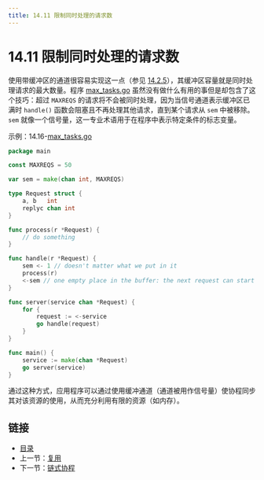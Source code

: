 ```yaml
---
title: 14.11 限制同时处理的请求数
---
```


# 14.11 限制同时处理的请求数

使用带缓冲区的通道很容易实现这一点（参见 [14.2.5](14.2.md#1425-%E5%90%8C%E6%AD%A5%E9%80%9A%E9%81%93-%E4%BD%BF%E7%94%A8%E5%B8%A6%E7%BC%93%E5%86%B2%E7%9A%84%E9%80%9A%E9%81%93)），其缓冲区容量就是同时处理请求的最大数量。程序 [max_tasks.go](examples/chapter_14/max_tasks.go) 虽然没有做什么有用的事但是却包含了这个技巧：超过 `MAXREQS` 的请求将不会被同时处理，因为当信号通道表示缓冲区已满时 `handle()` 函数会阻塞且不再处理其他请求，直到某个请求从 `sem` 中被移除。`sem` 就像一个信号量，这一专业术语用于在程序中表示特定条件的标志变量。

示例：14.16-[max_tasks.go](examples/chapter_14/max_tasks.go)
```go
package main

const MAXREQS = 50

var sem = make(chan int, MAXREQS)

type Request struct {
	a, b   int
	replyc chan int
}

func process(r *Request) {
	// do something
}

func handle(r *Request) {
	sem <- 1 // doesn't matter what we put in it
	process(r)
	<-sem // one empty place in the buffer: the next request can start
}

func server(service chan *Request) {
	for {
		request := <-service
		go handle(request)
	}
}

func main() {
	service := make(chan *Request)
	go server(service)
}
```
通过这种方式，应用程序可以通过使用缓冲通道（通道被用作信号量）使协程同步其对该资源的使用，从而充分利用有限的资源（如内存）。

## 链接

- [目录](directory.md)
- 上一节：[复用](14.10.md)
- 下一节：[链式协程](14.12.md)
